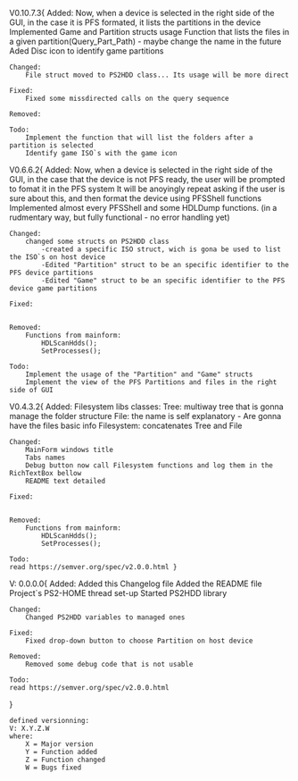 V0.10.7.3{
	Added:
		Now, when a device is selected in the right side of the GUI, in the case it is PFS formated, it lists the partitions in the device
		Implemented Game and Partition structs usage
		Function that lists the files in a given partition(Query_Part_Path) - maybe change the name in the future
		Aded Disc icon to identify game partitions

	Changed:
		File struct moved to PS2HDD class... Its usage will be more direct

	Fixed:
		Fixed some missdirected calls on the query sequence

	Removed:

	Todo:
		Implement the function that will list the folders after a partition is selected
		Identify game ISO`s with the game icon

V0.6.6.2{
	Added:
		Now, when a device is selected in the right side of the GUI, in the case that the device is not PFS ready, the user will be prompted to fomat it in the PFS system
			It will be anoyingly repeat asking if the user is sure about this, and then format the device using PFSShell functions
		Implemented almost every PFSShell and some HDLDump functions. (in a rudmentary way, but fully functional - no error handling yet)

	Changed:
		changed some structs on PS2HDD class
			-created a specific ISO struct, wich is gona be used to list the ISO`s on host device
			-Edited "Partition" struct to be an specific identifier to the PFS device partitions
			-Edited "Game" struct to be an specific identifier to the PFS device game partitions

	Fixed:
		

	Removed:
		Functions from mainform:		
			HDLScanHdds();
			SetProcesses();

	Todo:
		Implement the usage of the "Partition" and "Game" structs
		Implement the view of the PFS Partitions and files in the right side of GUI

V0.4.3.2{
	Added:
		Filesystem libs
			classes:
				Tree: multiway tree that is gonna manage the folder structure
				File: the name is self explanatory - Are gonna have the files basic info
				Filesystem: concatenates Tree and File
	
	Changed:
		MainForm windows title
		Tabs names
		Debug button now call Filesystem functions and log them in the RichTextBox bellow
		README text detailed

	Fixed:
		

	Removed:
		Functions from mainform:		
			HDLScanHdds();
			SetProcesses();

	Todo:
	read https://semver.org/spec/v2.0.0.html }

V: 0.0.0.0{
	Added:
		Added this Changelog file
		Added the README file
		Project`s PS2-HOME thread set-up
		Started PS2HDD library
	
	Changed:
		Changed PS2HDD variables to managed ones

	Fixed:
		Fixed drop-down button to choose Partition on host device

	Removed:
		Removed some debug code that is not usable

	Todo:
	read https://semver.org/spec/v2.0.0.html 
}

	defined versionning:
	V: X.Y.Z.W
	where:
		X = Major version
		Y = Function added
		Z = Function changed
		W = Bugs fixed